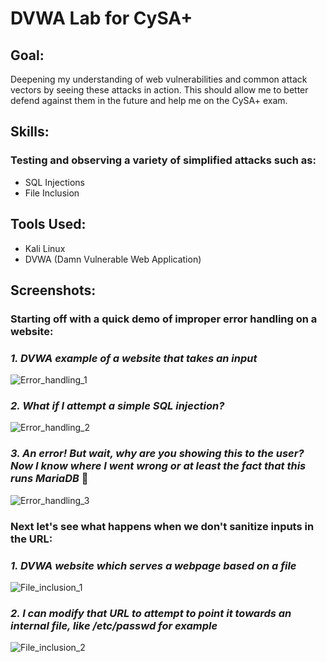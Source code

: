 # DVWA Lab for CySA+

## Goal:
Deepening my understanding of web vulnerabilities and common attack vectors by seeing these attacks in action. This should allow me to better defend against them in the future and help me on the CySA+ exam.
## Skills:
### Testing and observing a variety of simplified attacks such as:
- SQL Injections
- File Inclusion
## Tools Used:
- Kali Linux
- DVWA (Damn Vulnerable Web Application)
## Screenshots:
### Starting off with a quick demo of improper error handling on a website:
### _1. DVWA example of a website that takes an input_
![Error_handling_1](https://github.com/user-attachments/assets/953612f5-a519-4f4f-902d-6b5c67721294)

### _2. What if I attempt a simple SQL injection?_
![Error_handling_2](https://github.com/user-attachments/assets/a0d60658-03fb-461c-8b68-79e5d1236c38)

### _3. An error! But wait, why are you showing this to the user? Now I know where I went wrong or at least the fact that this runs MariaDB_ 🤔
![Error_handling_3](https://github.com/user-attachments/assets/059a5502-5999-4a58-829e-6b7c2ffddb00)

### Next let's see what happens when we don't sanitize inputs in the URL:
### _1. DVWA website which serves a webpage based on a file_
![File_inclusion_1](https://github.com/user-attachments/assets/8ea64ae1-4ba8-4156-b721-705e786f9988)

### _2. I can modify that URL to attempt to point it towards an internal file, like /etc/passwd for example_
![File_inclusion_2](https://github.com/user-attachments/assets/991d826a-1f36-4aad-97e5-b4a8f7b20ce6)
